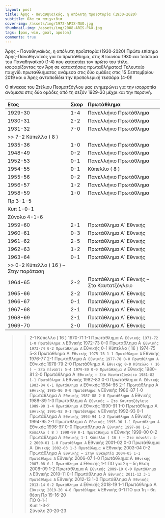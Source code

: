 ```yaml
---
layout: post
title: Άρης - Παναθηναϊκός, η απόλυτη προϊστορία (1930-2020)
subtitle: Ολα τα παιχνιδια
cover-img: /assets/img/1972-ΑΡΙΣ-ΠΑΟ.jpg
thumbnail-img: /assets/img/2008-ARIS-PAO.jpg    
tags: [pao, win, goal, apolon]
comments: true
---
```


Άρης - Παναθηναϊκός, η απόλυτη προϊστορία (1930-2020)
Πρώτο επίσημο Άρης-Παναθηναϊκός για το πρωτάθλημα, στις 8 Ιουνίου 1930 και τεσσάρα του Παναθηναϊκού (1-4) που κατακτάει τον πρώτο του τίτλο, ισοφαρίζοντας τον Άρη σε κατακτήσεις πρωταθλήματος! Τελευταίο παιχνίδι πρωταθλήματος ανάμεσα στις δύο ομάδες στις 15 Σεπτεμβρίου 2019 και ο Άρης ανταποδίδει την προπολεμική τεσσάρα (4-0)!

Ο πίνακας του Στέλιου Πεσματζόγλου μας ενημερώνει για την ισορροπία ανάμεσα στις δύο ομάδες από τη σεζόν 1929-30 μέχρι και την περσινή. 

| Ετος  | Σκορ| Πρωτάθλημα            |
| :-----|:--- | :---                  |
|1929-30|	1-4 |	Πανελλήνιο Πρωτάθλημα | 
|1930-31|	2-2 |	Πανελλήνιο Πρωτάθλημα |
|1931-32|	7-0 |	Πανελλήνιο Πρωτάθλημα |
|>> 	7-2	Κύπελλο ( 8 )               |
|1935-36|	1-0 |	Πανελλήνιο Πρωτάθλημα |
|1948-49|	0-2 |	Πανελλήνιο Πρωτάθλημα |
|1952-53|	0-1 |	Πανελλήνιο Πρωτάθλημα |
|1954-55|	0-1 |	Κύπελλο ( 8 ) |
|1955-56|	0-2 |	Πανελλήνιο Πρωτάθλημα |
|1956-57|	1-2 |	Πανελλήνιο Πρωτάθλημα |
|1958-59|	1-0 |	Πανελλήνιο Πρωτάθλημα |
|Πρ	3-1-5	                            |
|Κυπ	1-0-1	                          |
|Σύνολο	4-1-6                        	| 
|1959-60|	2-1	|Πρωτάθλημα Α` Εθνικής |
|1960-61|	0-3	|Πρωτάθλημα Α` Εθνικής |
|1961-62|	2-5	|Πρωτάθλημα Α` Εθνικής |
|1962-63|	1-2	|Πρωτάθλημα Α` Εθνικής |
|1963-64|	0-1	|Πρωτάθλημα Α` Εθνικής |
|>> 	0-2	Κύπελλο ( 16 ) – Στην παράταση|
|1964-65|	2-2	|Πρωτάθλημα Α` Εθνικής – Στο Καυτατζόγλειο |
|1965-66|	2-2	|Πρωτάθλημα Α` Εθνικής |
|1966-67|	0-1	|Πρωτάθλημα Α` Εθνικής |
|1967-68|	2-1	|Πρωτάθλημα Α` Εθνικής |
|1968-69|	2-1	|Πρωτάθλημα Α` Εθνικής |
|1969-70| 2-0	|Πρωτάθλημα Α` Εθνικής |
>> 	2-1	Κύπελλο ( 16 )
1970-71	1-1	Πρωτάθλημα Α` Εθνικής
1971-72	1-0	Πρωτάθλημα Α` Εθνικής
1972-73	0-0	Πρωτάθλημα Α` Εθνικής
1973-74	0-2	Πρωτάθλημα Α` Εθνικής
>> 	0-1	Κύπελλο ( 16 )
1974-75	5-3	Πρωτάθλημα Α` Εθνικής
1975-76	1-1	Πρωτάθλημα Α` Εθνικής
1976-77	2-1	Πρωτάθλημα Α` Εθνικής
1977-78	0-0	Πρωτάθλημα Α` Εθνικής
1978-79	2-0	Πρωτάθλημα Α` Εθνικής
>> 	0-0	Κύπελλο ( 16 ) – Στα πέναλτι 5-4
1979-80	0-0	Πρωτάθλημα Α` Εθνικής
1980-81	2-0	Πρωτάθλημα Α` Εθνικής – Στο Καυτατζόγλειο
1981-82	1-1	Πρωτάθλημα Α` Εθνικής
1982-83	0-0	Πρωτάθλημα Α` Εθνικής
1983-84	0-1	Πρωτάθλημα Α` Εθνικής
1984-85	2-1	Πρωτάθλημα Α` Εθνικής
1985-86	0-0	Πρωτάθλημα Α` Εθνικής
1986-87	1-0	Πρωτάθλημα Α` Εθνικής
1987-88	2-0	Πρωτάθλημα Α` Εθνικής
1988-89	1-3	Πρωτάθλημα Α` Εθνικής – Στο Καυτατζόγλειο
1989-90	1-4	Πρωτάθλημα Α` Εθνικής
1990-91	1-0	Πρωτάθλημα Α` Εθνικής
1991-92	0-1	Πρωτάθλημα Α` Εθνικής
1992-93	0-1	Πρωτάθλημα Α` Εθνικής
1993-94	1-2	Πρωτάθλημα Α` Εθνικής
1994-95	2-1	Πρωτάθλημα Α` Εθνικής
1995-96	1-1	Πρωτάθλημα Α` Εθνικής
1996-97	0-0	Πρωτάθλημα Α` Εθνικής
1997-98	1-1	Κύπελλο ( 8 )
1998-99	0-1	Πρωτάθλημα Α` Εθνικής
1999-00	0-2	Πρωτάθλημα Α` Εθνικής
>> 	1-1	Κύπελλο ( 16 ) – Στα πέναλτι 4-2
2000-01	1-0	Πρωτάθλημα Α` Εθνικής
2001-02	0-0	Πρωτάθλημα Α` Εθνικής
2002-03	1-3	Πρωτάθλημα Α` Εθνικής
2003-04	0-2	Πρωτάθλημα Α` Εθνικής – Στην Ευκαρπία
2004-05	1-1	Πρωτάθλημα Α` Εθνικής
2006-07	1-0	Πρωτάθλημα Α` Εθνικής
2007-08	0-1	Πρωτάθλημα Α` Εθνικής
>> 	1-1	ΠΟ για 2η – 5η θέση
2008-09	1-2	Πρωτάθλημα Α` Εθνικής
2009-10	0-0	Πρωτάθλημα Α` Εθνικής
2010-11	0-1	Πρωτάθλημα Α` Εθνικής
2011-12	3-1	Πρωτάθλημα Α` Εθνικής
2012-13	1-0	Πρωτάθλημα Α` Εθνικής
2013-14	0-2	Πρωτάθλημα Α` Εθνικής
2018-19	1-1	Πρωτάθλημα Α` Εθνικής
2019-20	4-0	Πρωτάθλημα Α` Εθνικής
>> 	0-1	ΠΟ για 1η – 6η θέση
Πρ	19-16-20	
ΠΟ	0-1-1	
Κυπ	1-3-2	
Σύνολο	20-20-23
